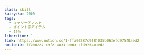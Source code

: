 ```yaml
---
class: skill
kairyoku: 2000
tags:
  - キャリーアシスト
  - ポイント系アイテム
  - 10％
liberation: 1
link: https://www.notion.so/1-ffa06287c9f84035b063efd97540aed2
notionID: ffa06287-c9f8-4035-b063-efd97540aed2
---
```

